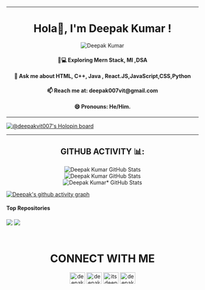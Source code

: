 <hr/>
<h1 align="center">Hola👋, I'm Deepak Kumar !</h1>
<!-- <h3 align="center">A Frontened Developer and a Machine Learning Enthusiast.</h3> -->
 
  <p align="center"> <img src="https://komarev.com/ghpvc/?username=deepakvit007" alt="Deepak Kumar" />







<h4 align="center"> 👨💻 Exploring Mern Stack, Ml ,DSA</h4>
<h4 align="center"> 💬 Ask me about HTML, C++, Java , React.JS,JavaScript,CSS,Python</h4>
<h4 align="center"> 📫 Reach me at: <b>deepak007vit@gmail.com</b></h4>
<h4 align="center"> 😄 Pronouns: He/Him.</h4>
<hr/>

[![@deepakvit007's Holopin board](https://holopin.me/deepakvit007)](https://holopin.io/@deepakvit007)
 
<hr/>
<h2 align="center"> GITHUB ACTIVITY 📊:</h2>

<p align="center">
<img src="https://github-readme-stats.vercel.app/api/?username=deepakvit007&&show_icons=true&&theme=synthwave&&hide_border=true" alt="Deepak Kumar GitHub Stats">
  <br/>
<img src="https://github-readme-stats.vercel.app/api/top-langs/?username=deepakvit007&&layout=compact&&show_icons=true&&theme=synthwave&&hide_border=true" alt=" Deepak Kumar GitHub Stats">
  <br/>
<img src="https://github-readme-streak-stats.herokuapp.com/?user=deepakvit007&&show_icons=true&&theme=synthwave&&hide_border=true" alt="Deepak Kumar* GitHub Stats"> 
  </p>



[![Deepak's github activity graph](https://activity-graph.herokuapp.com/graph?username=deepakvit007&&theme=react-dark)](https://github.com/deepakvit007/github-readme-activity-graph)
<br />
#### Top Repositories
<p align="center>
<a href="https://github.com/deepakvit007/Search-Github-User-Web-App">
  <img align="center" src="https://github-readme-stats.vercel.app/api/pin/?username=deepakvit007&repo=Search-Github-User-Web-App&theme=synthwave&hide_border=true" />
</a>

<a href="https://github.com/deepakvit007/Multiple-Disease-Prediction-ML">
  <img align="center" src="https://github-readme-stats.vercel.app/api/pin/?username=deepakvit007&repo=Multiple-Disease-Prediction-ML&theme=synthwave&hide_border=true" />
</a>
 </p>
<br />

<h1 align="center">CONNECT WITH ME</h1>
<p align="center">
<a href="https://twitter.com/deepakraj810" target="blank"><img align="center" src="https://raw.githubusercontent.com/rahuldkjain/github-profile-readme-generator/master/src/images/icons/Social/twitter.svg" alt="deepakraj810" height="30" width="40" /></a>
<a href="https://linkedin.com/in/deepak007vit" target="blank"><img align="center" src="https://raw.githubusercontent.com/rahuldkjain/github-profile-readme-generator/master/src/images/icons/Social/linked-in-alt.svg" alt="deepak007vit" height="30" width="40" /></a>
<a href="https://instagram.com/itsdeepak_96" target="blank"><img align="center" src="https://raw.githubusercontent.com/rahuldkjain/github-profile-readme-generator/master/src/images/icons/Social/instagram.svg" alt="itsdeepak_96" height="30" width="40" /></a>
<a href="https://www.facebook.com/Deepak007vit" target="blank"><img align="center" src="https://raw.githubusercontent.com/rahuldkjain/github-profile-readme-generator/master/src/images/icons/Social/facebook.svg" alt="deepakkumar" height="30" width="40" /></a>
</p>
